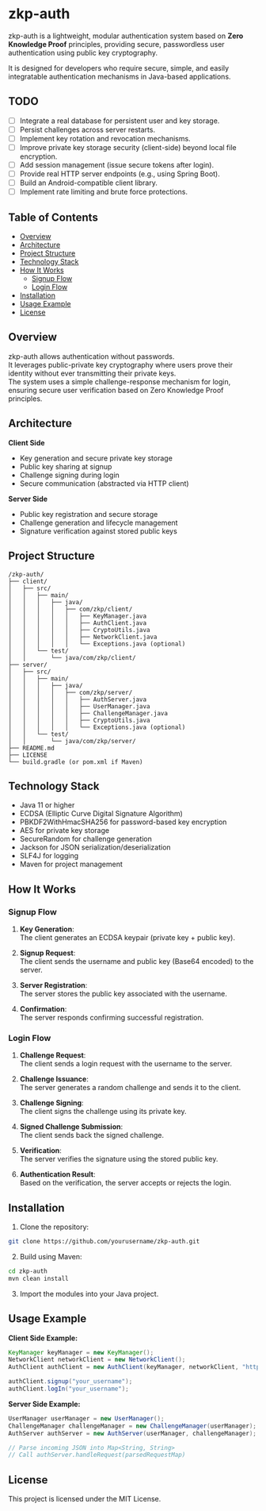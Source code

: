 # zkp-auth

zkp-auth is a lightweight, modular authentication system based on **Zero Knowledge Proof** principles, providing secure, passwordless user authentication using public key cryptography.

It is designed for developers who require secure, simple, and easily integratable authentication mechanisms in Java-based applications.


## TODO

- [ ] Integrate a real database for persistent user and key storage.
- [ ] Persist challenges across server restarts.
- [ ] Implement key rotation and revocation mechanisms.
- [ ] Improve private key storage security (client-side) beyond local file encryption.
- [ ] Add session management (issue secure tokens after login).
- [ ] Provide real HTTP server endpoints (e.g., using Spring Boot).
- [ ] Build an Android-compatible client library.
- [ ] Implement rate limiting and brute force protections.

## Table of Contents

- [Overview](#overview)
- [Architecture](#architecture)
- [Project Structure](#project-structure)
- [Technology Stack](#technology-stack)
- [How It Works](#how-it-works)
  - [Signup Flow](#signup-flow)
  - [Login Flow](#login-flow)
- [Installation](#installation)
- [Usage Example](#usage-example)
- [License](#license)

## Overview

zkp-auth allows authentication without passwords.  
It leverages public-private key cryptography where users prove their identity without ever transmitting their private keys.  
The system uses a simple challenge-response mechanism for login, ensuring secure user verification based on Zero Knowledge Proof principles.

## Architecture

**Client Side**
- Key generation and secure private key storage
- Public key sharing at signup
- Challenge signing during login
- Secure communication (abstracted via HTTP client)

**Server Side**
- Public key registration and secure storage
- Challenge generation and lifecycle management
- Signature verification against stored public keys

## Project Structure

```
/zkp-auth/
├── client/
│   ├── src/
│   │   ├── main/
│   │   │   ├── java/
│   │   │   │   ├── com/zkp/client/
│   │   │   │   │   ├── KeyManager.java
│   │   │   │   │   ├── AuthClient.java
│   │   │   │   │   ├── CryptoUtils.java
│   │   │   │   │   ├── NetworkClient.java
│   │   │   │   │   └── Exceptions.java (optional)
│   │   └── test/
│   │       └── java/com/zkp/client/
├── server/
│   ├── src/
│   │   ├── main/
│   │   │   ├── java/
│   │   │   │   ├── com/zkp/server/
│   │   │   │   │   ├── AuthServer.java
│   │   │   │   │   ├── UserManager.java
│   │   │   │   │   ├── ChallengeManager.java
│   │   │   │   │   ├── CryptoUtils.java
│   │   │   │   │   └── Exceptions.java (optional)
│   │   └── test/
│   │       └── java/com/zkp/server/
├── README.md
├── LICENSE
└── build.gradle (or pom.xml if Maven)
```

## Technology Stack

- Java 11 or higher
- ECDSA (Elliptic Curve Digital Signature Algorithm)
- PBKDF2WithHmacSHA256 for password-based key encryption
- AES for private key storage
- SecureRandom for challenge generation
- Jackson for JSON serialization/deserialization
- SLF4J for logging
- Maven for project management

## How It Works

### Signup Flow

1. **Key Generation**:  
   The client generates an ECDSA keypair (private key + public key).

2. **Signup Request**:  
   The client sends the username and public key (Base64 encoded) to the server.

3. **Server Registration**:  
   The server stores the public key associated with the username.

4. **Confirmation**:  
   The server responds confirming successful registration.

### Login Flow

1. **Challenge Request**:  
   The client sends a login request with the username to the server.

2. **Challenge Issuance**:  
   The server generates a random challenge and sends it to the client.

3. **Challenge Signing**:  
   The client signs the challenge using its private key.

4. **Signed Challenge Submission**:  
   The client sends back the signed challenge.

5. **Verification**:  
   The server verifies the signature using the stored public key.

6. **Authentication Result**:  
   Based on the verification, the server accepts or rejects the login.

## Installation

1. Clone the repository:

```bash
git clone https://github.com/yourusername/zkp-auth.git
```

2. Build using Maven:

```bash
cd zkp-auth
mvn clean install
```

3. Import the modules into your Java project.



## Usage Example

**Client Side Example:**

```java
KeyManager keyManager = new KeyManager();
NetworkClient networkClient = new NetworkClient();
AuthClient authClient = new AuthClient(keyManager, networkClient, "https://yourserver.com/auth");

authClient.signup("your_username");
authClient.logIn("your_username");
```

**Server Side Example:**

```java
UserManager userManager = new UserManager();
ChallengeManager challengeManager = new ChallengeManager(userManager);
AuthServer authServer = new AuthServer(userManager, challengeManager);

// Parse incoming JSON into Map<String, String>
// Call authServer.handleRequest(parsedRequestMap)
```


## License

This project is licensed under the MIT License.
```